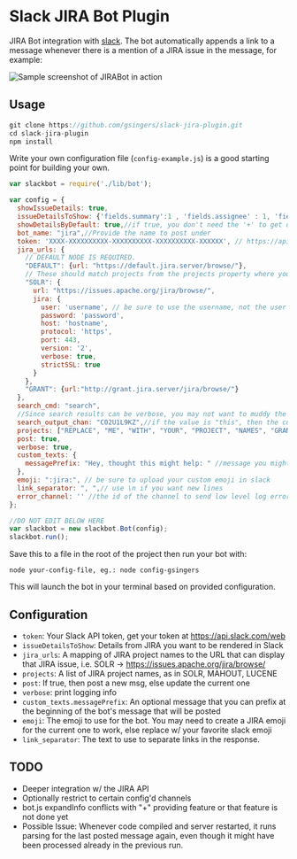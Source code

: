 # Slack JIRA Bot Plugin

JIRA Bot integration with [slack](http://slack.com).  The bot automatically appends a link to a message whenever there is a mention of a JIRA issue in the message, for example: 

![Sample screenshot of JIRABot in action](https://cloud.githubusercontent.com/assets/399372/23093176/ef3cf790-f5a9-11e6-9785-197edcef04d7.png)


## Usage

```javascript
git clone https://github.com/gsingers/slack-jira-plugin.git
cd slack-jira-plugin
npm install
```

Write your own configuration file (`config-example.js`) is a good starting point for building your own.

```javascript
var slackbot = require('./lib/bot');

var config = {
  showIssueDetails: true,
  issueDetailsToShow: {'fields.summary':1 , 'fields.assignee' : 1, 'fields.creator' : 0, 'fields.description': 0},
  showDetailsByDefault: true,//if true, you don't need the '+' to get details
  bot_name: "jira",//Provide the name to post under
  token: 'XXXX-XXXXXXXXXX-XXXXXXXXXX-XXXXXXXXXX-XXXXXX', // https://api.slack.com/web
  jira_urls: {
    // DEFAULT NODE IS REQUIRED.
    "DEFAULT": {url: "https://default.jira.server/browse/"},
    // These should match projects from the projects property where you want to use a configuration other than the default
    "SOLR": {
      url: "https://issues.apache.org/jira/browse/",
      jira: {
        user: 'username', // be sure to use the username, not the user email
        password: 'password',
        host: 'hostname',
        protocol: 'https',
        port: 443,
        version: '2',
        verbose: true,
        strictSSL: true
      }
    },
    "GRANT": {url:"http://grant.jira.server/jira/browse/"}
  },
  search_cmd: "search",
  //Since search results can be verbose, you may not want to muddy the channel
  search_output_chan: "C02U1L9KZ",//if the value is "this", then the current channel will be used, else the name of a channel
  projects: ["REPLACE", "ME", "WITH", "YOUR", "PROJECT", "NAMES", "GRANT", "SOLR"],
  post: true,
  verbose: true,
  custom_texts: {
    messagePrefix: "Hey, thought this might help: " //message you might like to prefix to JiraBot's post
  },
  emoji: ":jira:", // be sure to upload your custom emoji in slack
  link_separator: ", ",// use \n if you want new lines
  error_channel: '' //the id of the channel to send low level log errors.  If not defined, will use the current channel
};

//DO NOT EDIT BELOW HERE
var slackbot = new slackbot.Bot(config);
slackbot.run();
```

Save this to a file in the root of the project then run your bot with:

    node your-config-file, eg.: node config-gsingers

This will launch the bot in your terminal based on provided configuration.

## Configuration

- `token`: Your Slack API token, get your token at https://api.slack.com/web
- `issueDetailsToShow`: Details from JIRA you want to be rendered in Slack
- `jira_urls`: A mapping of JIRA project names to the URL that can display that JIRA issue, i.e. SOLR -> https://issues.apache.org/jira/browse/
- `projects`: A list of JIRA project names, as in SOLR, MAHOUT, LUCENE
- `post`: If true, then post a new msg, else update the current one
- `verbose`: print logging info
- `custom_texts.messagePrefix`: An optional message that you can prefix at the beginning of the bot's message that will be posted
- `emoji`: The emoji to use for the bot.  You may need to create a JIRA emoji for the current one to work, else replace w/ your favorite slack emoji
- `link_separator`: The text to use to separate links in the response.

## TODO

- Deeper integration w/ the JIRA API
- Optionally restrict to certain config'd channels
- bot.js expandInfo conflicts with "+" providing feature or that feature is not done yet
- Possible Issue: Whenever code compiled and server restarted, it runs parsing for the last posted message again, even though it might have been processed already in the previous run.
